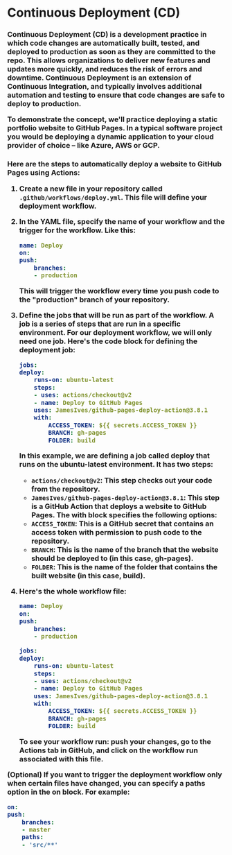 <h1>Continuous Deployment (CD)</h1>

<h3>Continuous Deployment (CD) is a development practice in which code changes are automatically built, tested, and deployed to production as soon as they are committed to the repo. This allows organizations to deliver new features and updates more quickly, and reduces the risk of errors and downtime. Continuous Deployment is an extension of Continuous Integration, and typically involves additional automation and testing to ensure that code changes are safe to deploy to production.

To demonstrate the concept, we'll practice deploying a static portfolio website to GitHub Pages. In a typical software project you would be deploying a dynamic application to your cloud provider of choice – like Azure, AWS or GCP.</h3>


<h3>Here are the steps to automatically deploy a website to GitHub Pages using Actions:

1. Create a new file in your repository called `.github/workflows/deploy.yml`. This file will define your deployment workflow.

2. In the YAML file, specify the name of your workflow and the trigger for the workflow. Like this:

    ```yml
    name: Deploy
    on:
    push:
        branches:
        - production
    ```
    This will trigger the workflow every time you push code to the "production" branch of your repository.


3. Define the jobs that will be run as part of the workflow. A job is a series of steps that are run in a specific environment. For our deployment workflow, we will only need one job. Here's the code block for defining the deployment job:

    ```yml
    jobs:
    deploy:
        runs-on: ubuntu-latest
        steps:
        - uses: actions/checkout@v2
        - name: Deploy to GitHub Pages
        uses: JamesIves/github-pages-deploy-action@3.8.1
        with:
            ACCESS_TOKEN: ${{ secrets.ACCESS_TOKEN }}
            BRANCH: gh-pages
            FOLDER: build
    ```
    In this example, we are defining a job called deploy that runs on the ubuntu-latest environment. It has two steps:

    - `actions/checkout@v2`: This step checks out your code from the repository.
    - `JamesIves/github-pages-deploy-action@3.8.1`: This step is a GitHub Action that deploys a website to GitHub Pages. The with block specifies the following options:
    - `ACCESS_TOKEN`: This is a GitHub secret that contains an access token with permission to push code to the repository.
    - `BRANCH`: This is the name of the branch that the website should be deployed to (in this case, gh-pages).
    - `FOLDER`: This is the name of the folder that contains the built website (in this case, build).

4. Here's the whole workflow file:

    ```yml
    name: Deploy
    on:
    push:
        branches:
        - production

    jobs:
    deploy:
        runs-on: ubuntu-latest
        steps:
        - uses: actions/checkout@v2
        - name: Deploy to GitHub Pages
        uses: JamesIves/github-pages-deploy-action@3.8.1
        with:
            ACCESS_TOKEN: ${{ secrets.ACCESS_TOKEN }}
            BRANCH: gh-pages
            FOLDER: build
    ```
    To see your workflow run: push your changes, go to the Actions tab in GitHub, and click on the workflow run associated with this file.

(Optional) If you want to trigger the deployment workflow only when certain files have changed, you can specify a paths option in the on block. For example:

```yml
on:
push:
    branches:
    - master
    paths:
    - 'src/**'
```